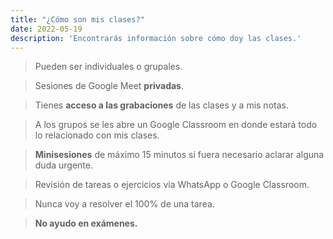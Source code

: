 ```yaml
---
title: "¿Cómo son mis clases?"
date: 2022-05-19
description: 'Encontrarás información sobre cómo doy las clases.'
---
```


> Pueden ser individuales o grupales.

> Sesiones de Google Meet **privadas**.

> Tienes **acceso a las grabaciones** de las clases y a mis notas.

> A los grupos se les abre un Google Classroom en donde estará todo lo relacionado con mis clases.

> **Minisesiones** de máximo 15 minutos si fuera necesario aclarar alguna duda urgente.

> Revisión de tareas o ejercicios via WhatsApp o Google Classroom.

> Nunca voy a resolver el 100% de una tarea.

> **No ayudo en exámenes.**
